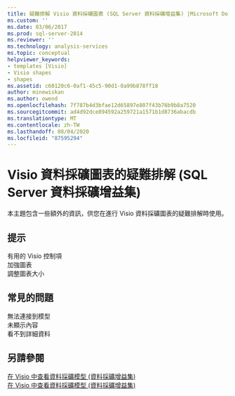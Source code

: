 ```yaml
---
title: 疑難排解 Visio 資料採礦圖表 (SQL Server 資料採礦增益集) |Microsoft Docs
ms.custom: ''
ms.date: 03/06/2017
ms.prod: sql-server-2014
ms.reviewer: ''
ms.technology: analysis-services
ms.topic: conceptual
helpviewer_keywords:
- templates [Visio]
- Visio shapes
- shapes
ms.assetid: c60120c6-0af1-45c5-90d1-0a99b878ff18
author: minewiskan
ms.author: owend
ms.openlocfilehash: 7f787b4d3bfae12d65897e807f43b76b9b8a7520
ms.sourcegitcommit: ad4d92dce894592a259721a1571b1d8736abacdb
ms.translationtype: MT
ms.contentlocale: zh-TW
ms.lasthandoff: 08/04/2020
ms.locfileid: "87595294"
---
```

# <a name="troubleshooting-visio-data-mining-diagrams-sql-server-data-mining-add-ins"></a>Visio 資料採礦圖表的疑難排解 (SQL Server 資料採礦增益集)
  本主題包含一些額外的資訊，供您在進行 Visio 資料採礦圖表的疑難排解時使用。  
  
## <a name="tips"></a>提示  
 有用的 Visio 控制項  
  加強圖表  
  調整圖表大小  
  
## <a name="common-issues"></a>常見的問題  
 無法連接到模型  
  未顯示內容  
  看不到詳細資料  
  
## <a name="see-also"></a>另請參閱  
 [在 Visio 中查看資料採礦模型 &#40;資料採礦增益集&#41;](viewing-data-mining-models-in-visio-data-mining-add-ins.md)   
 [在 Visio 中查看資料採礦模型 &#40;資料採礦增益集&#41;](viewing-data-mining-models-in-visio-data-mining-add-ins.md)  
  
  
